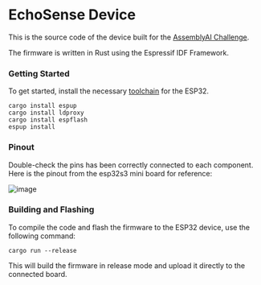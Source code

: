 # EchoSense Device

This is the source code of the device built for the [AssemblyAI Challenge](https://dev.to/challenges/assemblyai).

The firmware is written in Rust using the Espressif IDF Framework.

### Getting Started

To get started, install the necessary [toolchain](https://github.com/esp-rs/rust-build) for the ESP32.

```shell
cargo install espup
cargo install ldproxy
cargo install espflash
espup install
```

### Pinout

Double-check the pins has been correctly connected to each component.
Here is the pinout from the esp32s3 mini board for reference:

![image](https://github.com/user-attachments/assets/65c3d52b-c2f5-4f70-9276-a2a013095726)

### Building and Flashing

To compile the code and flash the firmware to the ESP32 device, use the following command:

```shell
cargo run --release
```

This will build the firmware in release mode and upload it directly to the connected board.
